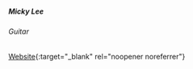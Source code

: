 ##### Micky Lee 

###### Guitar

[Website](http://www.mickylee.net/){:target="_blank" rel="noopener noreferrer"}
